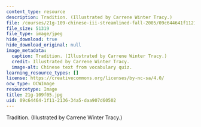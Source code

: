 ```yaml
---
content_type: resource
description: Tradition. (Illustrated by Carrene Winter Tracy.)
file: /courses/21g-109-chinese-iii-streamlined-fall-2005/09c644641f11213634a5daa907d60502_21g-109f05.jpg
file_size: 51319
file_type: image/jpeg
hide_download: true
hide_download_original: null
image_metadata:
  caption: Tradition. (Illustrated by Carrene Winter Tracy.)
  credit: Illustrated by Carrene Winter Tracy.
  image-alt: Chinese text from vocabulary quiz.
learning_resource_types: []
license: https://creativecommons.org/licenses/by-nc-sa/4.0/
ocw_type: OCWImage
resourcetype: Image
title: 21g-109f05.jpg
uid: 09c64464-1f11-2136-34a5-daa907d60502
---
```

Tradition. (Illustrated by Carrene Winter Tracy.)